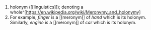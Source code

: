 1. holonym ([[linguistics]]); denoting a whole^[https://en.wikipedia.org/wiki/Meronymy_and_holonymy]
2. For example, _finger_ is a [[meronym]] of _hand_ which is its holonym. Similarly, _engine_ is a [[meronym]] of _car_ which is its holonym.